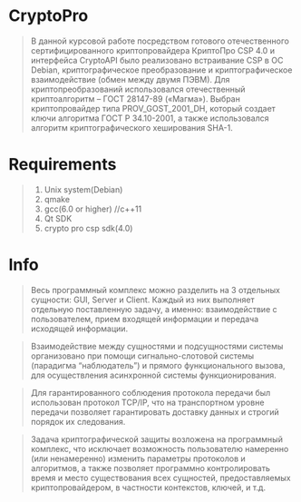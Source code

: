 # CryptoPro
>  В данной курсовой работе посредством готового отечественного сертифицированного криптопровайдера КриптоПро CSP 4.0 и интерфейса CryptoAPI было реализовано встраивание CSP в ОС Debian, криптографическое преобразование и криптографическое взаимодействие (обмен между двумя ПЭВМ). Для криптопреобразований использовался отечественный криптоалгоритм – ГОСТ 28147-89 («Магма»). Выбран криптопровайдер типа PROV_GOST_2001_DH, который создает ключи алгоритма ГОСТ Р 34.10-2001, а также использовался алгоритм криптографического хеширования SHA-1. 
# Requirements
> 1. Unix system(Debian)
> 2. qmake
> 3. gcc(6.0 or higher) //c++11
> 4. Qt SDK
> 5. crypto pro csp sdk(4.0)
# Info
>Весь программный комплекс можно разделить на 3 отдельных сущности: GUI, Server и Client. Каждый из них выполняет отдельную поставленную задачу, а именно: взаимодействие с пользователем, прием входящей информации и передача исходящей информации.

>Взаимодействие между сущностями и подсущностями системы организовано при помощи сигнально-слотовой системы (парадигма “наблюдатель”) и прямого функционального вызова, для осуществления асинхронной системы функционирования. 

>Для гарантированного соблюдения протокола передачи был использован протокол TCP/IP, что на транспортном уровне передачи позволяет гарантировать доставку данных и строгий порядок их следования.

>Задача криптографической защиты возложена на программный комплекс, что исключает возможность пользователю намеренно (или ненамеренно) изменить параметры протоколов и алгоритмов, а также позволяет программно
контролировать время и место существования всех сущностей, предоставляемых криптопровайдером, в частности контекстов, ключей, и т.д. 
